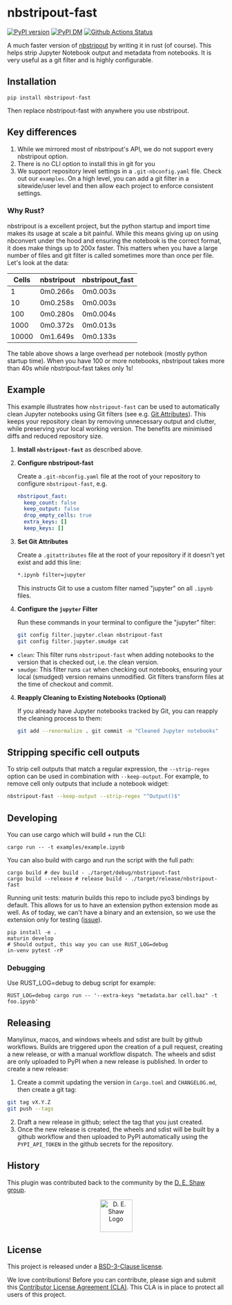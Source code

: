 # nbstripout-fast

[![PyPI version][pypi-image]][pypi-url] [![PyPI DM][pypi-dm-image]][pypi-url]
[![Github Actions Status][github-status-image]][github-status-url]

A much faster version of [nbstripout](https://github.com/kynan/nbstripout) by writing it in rust (of course).
This helps strip Jupyter Notebook output and metadata from notebooks. It is very useful as a git filter
and is highly configurable.

## Installation
```
pip install nbstripout-fast
```

Then replace nbstripout-fast with anywhere you use nbstripout.

## Key differences
1. While we mirrored most of nbstripout's API, we do not support every
nbstripout option.
2. There is no CLI option to install this in git for you
3. We support repository level settings in a `.git-nbconfig.yaml` file. Check out
our `examples`. On a high level, you can add a git filter in a sitewide/user level
and then allow each project to enforce consistent settings.

### Why Rust?

nbstripout is a excellent project, but the python startup and import time makes
its usage at scale a bit painful. While this means giving up on using nbconvert
under the hood and ensuring the notebook is the correct format, it does make things
up to 200x faster. This matters when you have a large number of files and git filter
is called sometimes more than once per file. Let's look at the data:

| Cells |  nbstripout |  nbstripout_fast |
|-------|-------------|------------|
| 1     |  0m0.266s   |   0m0.003s |
| 10    |  0m0.258s   |   0m0.003s |
| 100   |  0m0.280s   |   0m0.004s |
| 1000  |  0m0.372s   |   0m0.013s |
| 10000 |  0m1.649s   |   0m0.133s |

The table above shows a large overhead per notebook (mostly python startup time).
When you have 100 or more notebooks, nbstripout takes more than 40s while
nbstripout-fast takes only 1s!

## Example
This example illustrates how `nbstripout-fast` can be used to automatically clean Jupyter notebooks using Git filters (see e.g. [Git Attributes](https://git-scm.com/book/en/v2/Customizing-Git-Git-Attributes)). This keeps your repository clean by removing unnecessary output and clutter, while preserving your local working version. The benefits are minimised diffs and reduced repository size.

1. **Install `nbstripout-fast`** as described above.
2. **Configure nbstripout-fast**

   Create a `.git-nbconfig.yaml` file at the root of your repository to configure `nbstripout-fast`, e.g.
	```yaml
	nbstripout_fast:
	  keep_count: false
	  keep_output: false
	  drop_empty_cells: true
	  extra_keys: []
	  keep_keys: []
	```
3. **Set Git Attributes**

   Create a `.gitattributes` file at the root of your repository if it doesn't yet exist and add this line:
	```bash
	*.ipynb filter=jupyter
	```
	 This instructs Git to use a custom filter named "jupyter" on all `.ipynb` files.
4. **Configure the `jupyter` Filter**

   Run these commands in your terminal to configure the "jupyter" filter:
	```bash
	git config filter.jupyter.clean nbstripout-fast
	git config filter.jupyter.smudge cat
	```
- `clean`: This filter runs `nbstripout-fast` when adding notebooks to the version that is checked out, i.e. the clean version.
- `smudge`: This filter runs `cat` when checking out notebooks, ensuring your local (smudged) version remains unmodified.
  Git filters transform files at the time of checkout and commit.
4. **Reapply Cleaning to Existing Notebooks (Optional)**

   If you already have Jupyter notebooks tracked by Git, you can reapply the cleaning process to them:
	```bash
	git add --renormalize . git commit -m "Cleaned Jupyter notebooks"
	```

## Stripping specific cell outputs

To strip cell outputs that match a regular expression, the `--strip-regex`
option can be used in combination with `--keep-output`. For example, to remove
cell only outputs that include a notebook widget:

```bash
nbstripout-fast --keep-output --strip-regex "^Output()$"
```

## Developing
You can use cargo which will build + run the CLI:
```
cargo run -- -t examples/example.ipynb
```

You can also build with cargo and run the script with the full path:
```
cargo build # dev build - ./target/debug/nbstripout-fast
cargo build --release # release build - ./target/release/nbstripout-fast
```

Running unit tests:
maturin builds this repo to include pyo3 bindings by default. This allows
for us to have an extension python extension mode as well. As of today, we can't
have a binary and an extension, so we use the extension only for testing
([issue](https://github.com/PyO3/maturin/discussions/1006)).
```
pip install -e .
maturin develop
# Should output, this way you can use RUST_LOG=debug
in-venv pytest -rP
```

### Debugging
Use RUST_LOG=debug to debug script for example:
```
RUST_LOG=debug cargo run -- '--extra-keys "metadata.bar cell.baz" -t foo.ipynb'
```

## Releasing

Manylinux, macos, and windows wheels and sdist are built by github workflows.
Builds are triggered upon the creation of a pull request, creating a new
release, or with a manual workflow dispatch. The wheels and sdist are only
uploaded to PyPI when a new release is published. In order to create a new
release:

1. Create a commit updating the version in `Cargo.toml` and `CHANGELOG.md`, then create a git tag:
```bash
git tag vX.Y.Z
git push --tags
```
2. Draft a new release in github; select the tag that you just created.
3. Once the new release is created, the wheels and sdist will be built by a
   github workflow and then uploaded to PyPI automatically using the
   `PYPI_API_TOKEN` in the github secrets for the repository.

## History

This plugin was contributed back to the community by the [D. E. Shaw group](https://www.deshaw.com/).

<p align="center">
    <a href="https://www.deshaw.com">
       <img src="https://www.deshaw.com/assets/logos/blue_logo_417x125.png" alt="D. E. Shaw Logo" height="75" >
    </a>
</p>

## License

This project is released under a [BSD-3-Clause license](https://github.com/deshaw/nbstripout-fast/blob/master/LICENSE.txt).

We love contributions! Before you can contribute, please sign and submit this [Contributor License Agreement (CLA)](https://www.deshaw.com/oss/cla).
This CLA is in place to protect all users of this project.


[pypi-url]: https://pypi.org/project/nbstripout-fast
[pypi-image]: https://img.shields.io/pypi/v/nbstripout-fast
[pypi-dm-image]: https://img.shields.io/pypi/dm/nbstripout-fast
[github-status-image]: https://github.com/deshaw/nbstripout-fast/workflows/Build/badge.svg
[github-status-url]: https://github.com/deshaw/nbstripout-fast/actions?query=workflow%3ABuild
